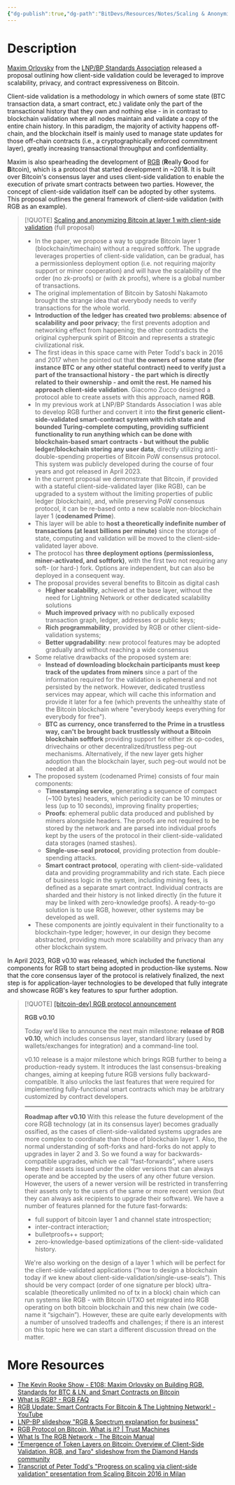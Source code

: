 ```yaml
---
{"dg-publish":true,"dg-path":"BitDevs/Resources/Notes/Scaling & Anonymizing Bitcoin At Layer 1 Through Client-Side Validation.md","permalink":"/bit-devs/resources/notes/scaling-and-anonymizing-bitcoin-at-layer-1-through-client-side-validation/","title":"Scaling & Anonymizing Bitcoin Through Client-Side Validation","tags":["rgb, scaling, client-side validation"],"noteIcon":"3","created":"2023-06-11T21:56:42.351-10:00","updated":"2023-06-19T13:32:00.795-10:00"}
---
```




# Description

[Maxim Orlovsky](https://twitter.com/dr_orlovsky) from the [LNP/BP Standards Association](https://www.lnp-bp.org/) released a proposal outlining how client-side validation could be leveraged to improve scalability, privacy, and contract expressiveness on Bitcoin.

Client-side validation is a methodology in which owners of some state (BTC transaction data, a smart contract, etc.) validate only the part of the transactional history that they own and nothing else - in in contrast to blockchain validation where all nodes maintain and validate a copy of the entire chain history. In this paradigm, the majority of activity happens off-chain, and the blockchain itself is mainly used to manage state updates for those off-chain contracts (i.e., a cryptographically enforced commitment layer), greatly increasing transactional throughput and confidentiality.

Maxim is also spearheading the development of [RGB](https://www.rgbfaq.com/what-is-rgb) (**R**eally **G**ood for **B**itcoin), which is a protocol that started development in ~2018. It is built over Bitcoin's consensus layer and uses client-side validation to enable the execution of private smart contracts between two parties. However, the concept of client-side validation itself can be adopted by other systems. This proposal outlines the general framework of client-side validation (with RGB as an example). 

> [!QUOTE] [Scaling and anonymizing Bitcoin at layer 1 with client-side validation](https://github.com/LNP-BP/layer1) (full proposal) 
> - In the paper, we propose a way to upgrade Bitcoin layer 1 (blockchain/timechain) without a required softfork. The upgrade leverages properties of client-side validation, can be gradual, has a permissionless deployment option (i.e. not requiring majority support or miner cooperation) and will have the scalability of the order (no zk-proofs) or (with zk proofs), where is a global number of transactions.
> - The original implementation of Bitcoin by Satoshi Nakamoto brought the strange idea that everybody needs to verify transactions for the whole world.
> - **Introduction of the ledger has created two problems: absence of scalability and poor privacy**; the first prevents adoption and networking effect from happening; the other contradicts the original cypherpunk spirit of Bitcoin and represents a strategic civilizational risk.
> - The first ideas in this space came with Peter Todd's back in 2016 and 2017 when he pointed out that **the owners of some state (for instance BTC or any other stateful contract) need to verify just a part of the transactional history - the part which is directly related to their ownership - and omit the rest. He named his approach client-side validation**. Giacomo Zucco designed a protocol able to create assets with this approach, named **RGB**.
> - In my previous work at LNP/BP Standards Association I was able to develop RGB further and convert it into **the first generic client-side-validated smart-contract system with rich state and bounded Turing-complete computing, providing sufficient functionality to run anything which can be done with blockchain-based smart contracts - but without the public ledger/blockchain storing any user data**, directly utilizing anti-double-spending properties of Bitcoin PoW consensus protocol. This system was publicly developed during the course of four years and got released in April 2023.
> - In the current proposal we demonstrate that Bitcoin, if provided with a stateful client-side-validated layer (like RGB), can be upgraded to a system without the limiting properties of public ledger (blockchain), and, while preserving PoW consensus protocol, it can be re-based onto a new scalable non-blockchain layer 1 (**codenamed Prime**).
> - This layer will be able to **host a theoretically indefinite number of transactions (at least billions per minute)** since the storage of state, computing and validation will be moved to the client-side-validated layer above.
> - The protocol has **three deployment options (permissionless, miner-activated, and softfork)**, with the first two not requiring any soft- (or hard-) fork. Options are independent, but can also be deployed in a consequent way.
> - The proposal provides several benefits to Bitcoin as digital cash
> 	- **Higher scalability**, achieved at the base layer, without the need for Lightning Network or other dedicated scalability solutions
> 	- **Much improved privacy** with no publically exposed transaction graph, ledger, addresses or public keys;
> 	- **Rich programmability**, provided by RGB or other client-side-validation systems;
> 	- **Better upgradability**: new protocol features may be adopted gradually and without reaching a wide consensus
> - Some relative drawbacks of the proposed system are:
> 	- **Instead of downloading blockchain participants must keep track of the updates from miners** since a part of the information required for the validation is ephemeral and not persisted by the network. However, dedicated trustless services may appear, which will cache this information and provide it later for a fee (which prevents the unhealthy state of the Bitcoin blockchain where "everybody keeps everything for everybody for free").
> 	- **BTC as currency, once transferred to the Prime in a trustless way, can't be brought back trustlessly without a Bitcoin blockchain softfork** providing support for either zk op-codes, drivechains or other decentralized/trustless peg-out mechanisms. Alternatively, if the new layer gets higher adoption than the blockchain layer, such peg-out would not be needed at all.
> - The proposed system (codenamed Prime) consists of four main components:
> 	- **Timestamping service**, generating a sequence of compact (~100 bytes) headers, which periodicity can be 10 minutes or less (up to 10 seconds), improving finality properties;
> 	- **Proofs**: ephemeral public data produced and published by miners alongside headers. The proofs are not required to be stored by the network and are parsed into individual proofs kept by the users of the protocol in their client-side-validated data storages (named stashes).
> 	- **Single-use-seal protocol**, providing protection from double-spending attacks.
> 	- **Smart contract protocol**, operating with client-side-validated data and providing programmability and rich state. Each piece of business logic in the system, including mining fees, is defined as a separate smart contract. Individual contracts are sharded and their history is not linked directly (in the future it may be linked with zero-knowledge proofs). A ready-to-go solution is to use RGB, however, other systems may be developed as well.
> - These components are jointly equivalent in their functionality to a blockchain-type ledger; however, in our design they become abstracted, providing much more scalability and privacy than any other blockchain system.

In April 2023, RGB v0.10 was released, which included the functional components for RGB to start being adopted in production-like systems. Now that the core consensus layer of the protocol is relatively finalized, the next step is for application-layer technologies to be developed that fully integrate and showcase RGB's key features to spur further adoption.

> [!QUOTE] [[bitcoin-dev] RGB protocol announcement](https://lists.linuxfoundation.org/pipermail/bitcoin-dev/2023-April/021554.html)
> 
> **RGB v0.10**
> 
> Today we’d like to announce the next main milestone: **release of RGB v0.10**, which includes consensus layer, standard library (used by wallets/exchanges for integration) and a command-line tool.
>
> v0.10 release is a major milestone which brings RGB further to being a production-ready system. It introduces the last consensus-breaking changes, aiming at keeping future RGB versions fully backward-compatible. It also unlocks the last features that were required for implementing fully-functional smart contracts which may be arbitrary customized by contract developers.
> 
> ---
> 
> **Roadmap after v0.10**
> With this release the future development of the core RGB technology (at in its consensus layer) becomes gradually ossified, as the cases of client-side-validated systems upgrades are more complex to coordinate than those of blockchain layer 1. Also, the normal understanding of soft-forks and hard-forks do not apply to upgrades in layer 2 and 3. So we found a way for backwards-compatible upgrades, which we call “fast-forwards”, where users keep their assets issued under the older versions that can always operate and be accepted by the users of any other future version. However, the users of a newer version will be restricted in transferring their assets only to the users of the same or more recent version (but they can always ask recipients to upgrade their software). We have a number of features planned for the future fast-forwards:
> - full support of bitcoin layer 1 and channel state introspection;
> - inter-contract interaction;
> - bulletproofs++ support;
> - zero-knowledge-based optimizations of the client-side-validated history.
> 
> We're also working on the design of a layer 1 which will be perfect for the client-side-validated applications (“how to design a blockchain today if we knew about client-side-validation/single-use-seals”). This should be very compact (order of one signature per block) ultra-scalable (theoretically unlimited no of tx in a block) chain which can run systems like RGB - with Bitcoin UTXO set migrated into RGB operating on both bitcoin blockchain and this new chain (we code-name it “sigchain”). However, these are quite early developments with a number of unsolved tradeoffs and challenges; if there is an interest on this topic here we can start a different discussion thread on the matter.


# More Resources
- [The Kevin Rooke Show - E108: Maxim Orlovsky on Building RGB, Standards for BTC & LN, and Smart Contracts on Bitcoin](https://fountain.fm/episode/Zpq9GFPXY71z6hS6U0IQ)
- [What is RGB? - RGB FAQ](https://www.rgbfaq.com/what-is-rgb)
- [RGB Update: Smart Contracts For Bitcoin & The Lightning Network! - YouTube](https://youtu.be/y2Ak970WpkA)
- [LNP-BP slideshow "RGB & Spectrum explanation for business"](https://github.com/LNP-BP/presentations/blob/master/Presentation%20slides/RGB%20%26%20Spectrum%20explanation%20for%20business.pdf)
- [RGB Protocol on Bitcoin, What is it? | Trust Machines](https://trustmachines.co/learn/what-is-the-rgb-protocol-on-bitcoin/#:~:text=Client%2Dside%20Validation,-One%20of%20RGB's&text=This%20validation%20method%20leverages%20the,and%20privacy%20are%20drastically%20improved.)
- [What Is The RGB Network - The Bitcoin Manual](https://thebitcoinmanual.com/blockchain/rgb-chain/)
- ["Emergence of Token Layers on Bitcoin: Overview of Client-Side Validation, RGB, and Taro" slideshow from the Diamond Hands community](https://docsend.com/view/he8x9erkjmphphvn)
- [Transcript of Peter Todd's "Progress on scaling via client-side validation" presentation from Scaling Bitcoin 2016 in Milan](https://scalingbitcoin.org/transcript/milan2016/client-side-validation)